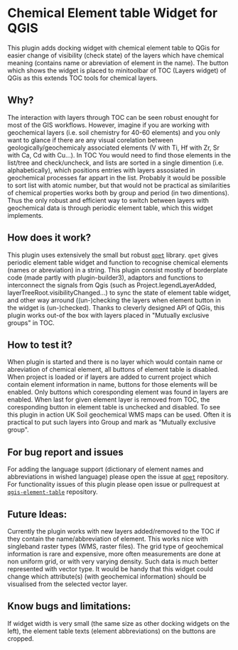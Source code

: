 # Chemical Element table Widget for QGIS

This plugin adds docking widget with chemical element table to QGis for easier change of visibility (check state) of the layers which have chemical meaning (contains name or abreviation of element in the name).
The button which shows the widget is placed to minitoolbar of TOC (Layers widget) of QGis as this extends TOC tools for chemical layers.

## Why?

The interaction with layers through TOC can be seen robust enought for most of the GIS workflows.
However, imagine if you are working with geochemical layers (i.e. soil chemistry for 40-60 elements) and you only want to glance if there are any visual corelation between geologically/geochemicaly associated elements (V with Ti, Hf with Zr, Sr with Ca, Cd with Cu...).
In TOC You would need to find those elements in the list/tree and check/uncheck, and lists are sorted in a single dimention (i.e. alphabetically), which positions entries with layers assosiated in geochemical processes far appart in the list.
Probably it would be possible to sort list with atomic number, but that would not be practical as similarities of chemical properties works both by group and period (in two dimentions).
Thus the only robust and efficient way to switch between layers with geochemical data is through periodic element table, which this widget implements.

## How does it work?

This plugin uses extensively the small but robust [`qpet`](https://github.com/sem-geologist/qpet) library.
`qpet` gives periodic element table widget and function to recognise chemical elements (names or abreviation) in a string.
This plugin consist mostly of borderplate code (made partly with plugin-builder3), adaptors and functions to interconnect the signals from Qgis (such as Project.legendLayerAdded, layerTreeRoot.visibilityChanged...)
to sync the state of element table widget, and other way arround ((un-)checking the layers when element button in the widget is (un-)checked).
Thanks to cleverly designed API of QGis, this plugin works out-of the box with layers placed in "Mutually exclusive groups" in TOC.

## How to test it?

When plugin is started and there is no layer which would contain name or abreviation of chemical element, all buttons of element table is disabled. When project is loaded or if layers are added to current project which contain element information in name, buttons for those elements will be enabled. Only buttons which coresponding element was found in layers are enabled.
When last for given element layer is removed from TOC, the coresponding button in element table is unchecked and disabled.
To see this plugin in action UK Soil geochemical WMS maps can be used. Often it is practical to put such layers into Group and mark as "Mutually exclusive group".

## For bug report and issues
For adding the language support (dictionary of element names and abbreviations in wished language) please open the issue at [`qpet`](https://github.com/sem-geologist/qpet) repository.
For functionality issues of this plugin please open issue or pullrequest at [`qgis-element-table`](https://github.com/sem-geologist/qgis-element-table) repository.

## Future Ideas:
Currently the plugin works with new layers added/removed to the TOC if they contain the name/abbreviation of element.
This works nice with singleband raster types (WMS, raster files).
The grid type of geochemical information is rare and expensive, more often measurements are done at non uniform grid, or with very varying density.
Such data is much better represented with vector type.
It would be handy that this widget could change which attribute(s) (with geochemical information) should be visualised from the selected vector layer.

## Know bugs and limitations:
If widget width is very small (the same size as other docking widgets on the left), the element table texts (element abbreviations) on the buttons are cropped.
